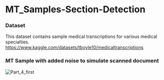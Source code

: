 # MT_Samples-Section-Detection

### Dataset

This dataset contains sample medical transcriptions for various medical specialties.
https://www.kaggle.com/datasets/tboyle10/medicaltranscriptions

### MT Sample with added noise to simulate scanned document
![Part_4_first](https://user-images.githubusercontent.com/85446106/197342932-0c10485d-0b80-4af0-9eea-6eaa239ea453.PNG)

